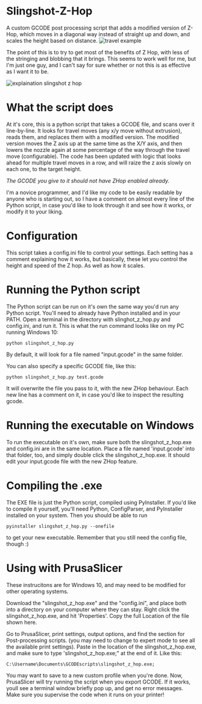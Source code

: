 # Slingshot-Z-Hop
A custom GCODE post processing script that adds a modified version of Z-Hop, which moves in a diagonal way instead of straight up and down, and scales the height based on distance.
![travel example](https://github.com/echo-lalia/Slingshot-Z-Hop/assets/108598670/fe136345-bf54-4e6a-b974-d0104325f05e)



The point of this is to try to get most of the benefits of Z Hop, with less of the stringing and blobbing that it brings. This seems to work well for me, but I'm just one guy, and I can't say for sure whether or not this is as effective as I want it to be. 

![explaination slingshot z hop](https://github.com/echo-lalia/Slingshot-Z-Hop/assets/108598670/3cc71726-5f2f-4ee1-a030-07c392dbc8bd)




# What the script does
At it's core, this is a python script that takes a GCODE file, and scans over it line-by-line. It looks for travel moves (any x/y move without extrusion), reads them, and replaces them with a modified version. The modified version moves the Z axis up at the same time as the X/Y axis, and then lowers the nozzle again at some percentage of the way through the travel move (configurable). The code has been updated with logic that looks ahead for multiple travel moves in a row, and will raize the z axis slowly on each one, to the target height. 

*The GCODE you give to it should not have ZHop enabled already.* 

I'm a novice programmer, and I'd like my code to be easily readable by anyone who is starting out, so I have a comment on almost every line of the Python script, in case you'd like to look through it and see how it works, or modify it to your liking. 

# Configuration
This script takes a config.ini file to control your settings. Each setting has a comment explaining how it works, but basically, these let you control the height and speed of the Z hop. As well as how it scales. 

# Running the Python script
The Python script can be run on it's own the same way you'd run any Python script. You'll need to already have Python installed and in your PATH. Open a terminal in the directory with slinghot_z_hop.py and config.ini, and run it. This is what the run command looks like on my PC running Windows 10: 
```
python slingshot_z_hop.py
```
By default, it will look for a file named "input.gcode" in the same folder. 

You can also specify a specific GCODE file, like this:
```
python slingshot_z_hop.py test.gcode
```
It will overwrite the file you pass to it, with the new ZHop behaviour. Each new line has a comment on it, in case you'd like to inspect the resulting gcode.

# Running the executable on Windows
To run the executable on it's own, make sure both the slingshot_z_hop.exe and config.ini are in the same location. Place a file named 'input.gcode' into that folder, too, and simply double click the slingshot_z_hop.exe. It should edit your input.gcode file with the new ZHop feature. 

# Compiling the .exe
The EXE file is just the Python script, compiled using PyInstaller. If you'd like to compile it yourself, you'll need Python, ConfigParser, and PyInstaller installed on your system. Then you should be able to run 
```
pyinstaller slingshot_z_hop.py --onefile
```
to get your new executable. Remember that you still need the config file, though :)

# Using with PrusaSlicer
These instrucitons are for Windows 10, and may need to be modified for other operating systems. 

Download the "slingshot_z_hop.exe" and the "config.ini", and place both into a directory on your computer where they can stay. Right click the slingshot_z_hop.exe, and hit 'Properties'. Copy the full Location of the file shown here. 

Go to PrusaSlicer, print settings, output options, and find the section for Post-processing scripts. (you may need to change to expert mode to see all the available print settings). Paste in the location of the slingshot_z_hop.exe, and make sure to type 'slingshot_z_hop.exe;" at the end of it. Like this: 
```
C:\Username\Documents\GCODEscripts\slingshot_z_hop.exe;
```
You may want to save to a new custom profile when you're done. 
Now, PrusaSlicer will try running the script when you export GCODE. If it works, youll see a terminal window briefly pop up, and get no error messages. 
Make sure you supervise the code when it runs on your printer! 
